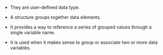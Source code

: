 * They are user-defined data type.

* A structure groups together data elements.

* It provides a way to reference a series of grouped values through a single variable name.

* It is used when it makes sense to group or associate two or more data variables.
